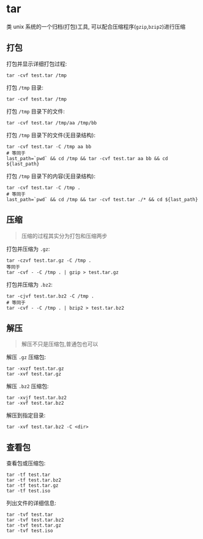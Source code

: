 # tar

类 unix 系统的一个归档(打包)工具, 可以配合压缩程序(`gzip`,`bzip2`)进行压缩  


## 打包


打包并显示详细打包过程:  

	tar -cvf test.tar /tmp

打包 `/tmp` 目录:  

	tar -cvf test.tar /tmp

打包 `/tmp` 目录下的文件:  

	tar -cvf test.tar /tmp/aa /tmp/bb

打包 `/tmp` 目录下的文件(无目录结构):  

	tar -cvf test.tar -C /tmp aa bb
	# 等同于
	last_path=`pwd` && cd /tmp && tar -cvf test.tar aa bb && cd ${last_path}

打包 `/tmp` 目录下的内容(无目录结构):  

	tar -cvf test.tar -C /tmp .
	# 等同于
	last_path=`pwd` && cd /tmp && tar -cvf test.tar ./* && cd ${last_path}

## 压缩

> 压缩的过程其实分为打包和压缩两步  

打包并压缩为 `.gz`:  

	tar -czvf test.tar.gz -C /tmp .
	等同于
	tar -cvf - -C /tmp . | gzip > test.tar.gz

打包并压缩为 `.bz2`:  

	tar -cjvf test.tar.bz2 -C /tmp .
	# 等同于
	tar -cvf - -C /tmp . | bzip2 > test.tar.bz2

## 解压

> 解压不只是压缩包,普通包也可以  

解压 `.gz` 压缩包:  

	tar -xvzf test.tar.gz
	tar -xvf test.tar.gz

解压 `.bz2` 压缩包:  

	tar -xvjf test.tar.bz2
	tar -xvf test.tar.bz2

解压到指定目录:  

	tar -xvf test.tar.bz2 -C <dir>

## 查看包

查看包或压缩包:  

	tar -tf test.tar
	tar -tf test.tar.bz2
	tar -tf test.tar.gz
	tar -tf test.iso

列出文件的详细信息:  

	tar -tvf test.tar
	tar -tvf test.tar.bz2
	tar -tvf test.tar.gz
	tar -tvf test.iso

